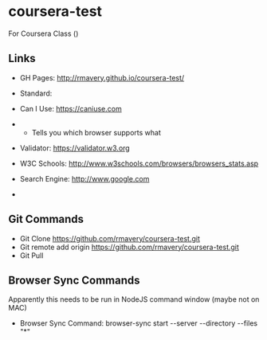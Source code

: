 # coursera-test
For Coursera Class () 

## Links ##
* GH Pages: http://rmavery.github.io/coursera-test/

* Standard: 
* Can I Use: https://caniuse.com 
* * Tells you which browser supports what
* Validator: https://validator.w3.org
* W3C Schools: http://www.w3schools.com/browsers/browsers_stats.asp
* Search Engine: http://www.google.com 
* 
 
## Git Commands ##
* Git Clone https://github.com/rmavery/coursera-test.git
* Git remote add origin https://github.com/rmavery/coursera-test.git
* Git Pull

## Browser Sync Commands ##
Apparently this needs to be run in NodeJS command window (maybe not on MAC) 
* Browser Sync Command: browser-sync start --server --directory --files "*"
